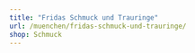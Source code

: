 ```yaml
---
title: "Fridas Schmuck und Trauringe"
url: /muenchen/fridas-schmuck-und-trauringe/
shop: Schmuck
---
```


